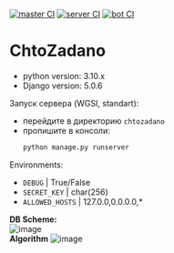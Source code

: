 [![master CI](https://github.com/TabarakoAkula/ChtoZadano/actions/workflows/master.yml/badge.svg)](https://github.com/TabarakoAkula/ChtoZadano/actions/workflows/master.yml)
[![server CI](https://github.com/TabarakoAkula/ChtoZadano/actions/workflows/server.yml/badge.svg)](https://github.com/TabarakoAkula/ChtoZadano/actions/workflows/server.yml)
[![bot CI](https://github.com/TabarakoAkula/ChtoZadano/actions/workflows/bot.yml/badge.svg)](https://github.com/TabarakoAkula/ChtoZadano/actions/workflows/bot.yml)

<h1>ChtoZadano</h1>

+ python version: 3.10.x
+ Django version: 5.0.6

Запуск сервера (WGSI, standart):
+ перейдите в директорию ``chtozadano``
+ пропишите в консоли:
  ```bash
  python manage.py runserver
  ```
  
Environments:
+ ``DEBUG`` | True/False
+ ``SECRET_KEY`` | char(256)
+ ``ALLOWED_HOSTS`` | 127.0.0,0.0.0.0,*


**DB Scheme:**  
![image](https://github.com/TabarakoAkula/ChtoZadano/assets/113298631/2a1b87eb-74d0-469e-866a-8de986936082)  
**Algorithm**
![image](https://github.com/TabarakoAkula/ChtoZadano/assets/113298631/44140fc1-f8ec-4b9f-a5c8-8c079bf561cf)
